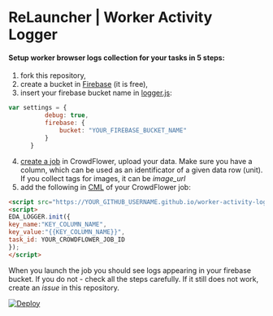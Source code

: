 # ReLauncher | Worker Activity Logger

#### Setup worker browser logs collection for your tasks in 5 steps:

1. fork this repository,
2. create a bucket in [Firebase](https://www.firebase.com/) (it is free),
3. insert your firebase bucket name in [logger.js](https://github.com/ReLauncher/worker-activity-logger/blob/gh-pages/logger.js#L17):

  ```javascript
  var settings = {
            debug: true,
            firebase: {
                bucket: "YOUR_FIREBASE_BUCKET_NAME"
            }
        }
  ```
4. [create a job](https://success.crowdflower.com/hc/en-us/articles/204056975-Getting-Started-on-CrowdFlower-An-Overview-to-Building-a-Job) in CrowdFlower, upload your data. Make sure you have a column, which can be used as an identificator of a given data row (unit). If you collect tags for images, it can be *image_url*
5. add the following in [CML](https://success.crowdflower.com/hc/en-us/articles/202817989-CML-CrowdFlower-Markup-Language-Overview) of your CrowdFlower job: 

  ```html
  <script src="https://YOUR_GITHUB_USERNAME.github.io/worker-activity-logger/logger.js"></script>
  <script>
  EDA_LOGGER.init({
  key_name:"KEY_COLUMN_NAME",
  key_value:"{{KEY_COLUMN_NAME}}",
  task_id: YOUR_CROWDFLOWER_JOB_ID
  });
  </script>
  ```

When you launch the job you should see logs appearing in your firebase bucket. If you do not - check all the steps carefully. If it still does not work, create an *issue* in this repository.

[![Deploy](https://www.herokucdn.com/deploy/button.png)](https://heroku.com/deploy)
